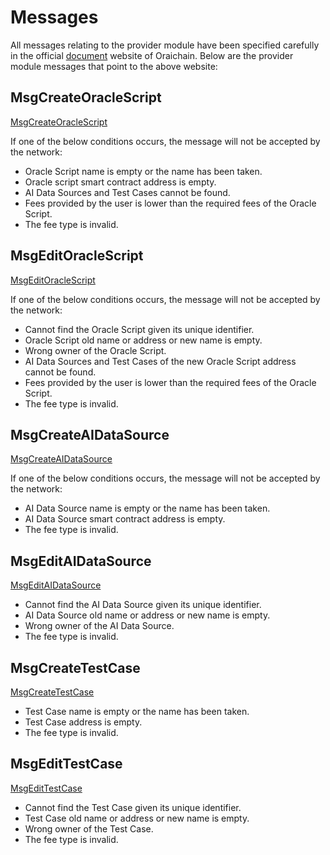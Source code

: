 <!--
order: 3
-->

# Messages

All messages relating to the provider module have been specified carefully in the official [document](https://docs.orai.io/docs/WhitePaper/ProtocolMessages) website of Oraichain. Below are the provider module messages that point to the above website:

## MsgCreateOracleScript

[MsgCreateOracleScript](https://docs.orai.io/docs/WhitePaper/ProtocolMessages#msgcreateoraclescript)

If one of the below conditions occurs, the message will not be accepted by the network:

- Oracle Script name is empty or the name has been taken.
- Oracle script smart contract address is empty.
- AI Data Sources and Test Cases cannot be found.
- Fees provided by the user is lower than the required fees of the Oracle Script.
- The fee type is invalid.

## MsgEditOracleScript

[MsgEditOracleScript](https://docs.orai.io/docs/WhitePaper/ProtocolMessages#msgeditoraclescript)

If one of the below conditions occurs, the message will not be accepted by the network:

- Cannot find the Oracle Script given its unique identifier.
- Oracle Script old name or address or new name is empty.
- Wrong owner of the Oracle Script.
- AI Data Sources and Test Cases of the new Oracle Script address cannot be found.
- Fees provided by the user is lower than the required fees of the Oracle Script.
- The fee type is invalid.

## MsgCreateAIDataSource

[MsgCreateAIDataSource](https://docs.orai.io/docs/WhitePaper/ProtocolMessages#msgcreateaidatasource)

If one of the below conditions occurs, the message will not be accepted by the network:

- AI Data Source name is empty or the name has been taken.
- AI Data Source smart contract address is empty.
- The fee type is invalid.

## MsgEditAIDataSource

[MsgEditAIDataSource](https://docs.orai.io/docs/WhitePaper/ProtocolMessages#msgeditaidatasource)

- Cannot find the AI Data Source given its unique identifier.
- AI Data Source old name or address or new name is empty.
- Wrong owner of the AI Data Source.
- The fee type is invalid.

## MsgCreateTestCase

[MsgCreateTestCase](https://docs.orai.io/docs/WhitePaper/ProtocolMessages#msgcreatetestcase)

- Test Case name is empty or the name has been taken.
- Test Case address is empty.
- The fee type is invalid.

## MsgEditTestCase

[MsgEditTestCase](https://docs.orai.io/docs/WhitePaper/ProtocolMessages#msgedittestcase)

- Cannot find the Test Case given its unique identifier.
- Test Case old name or address or new name is empty.
- Wrong owner of the Test Case.
- The fee type is invalid.